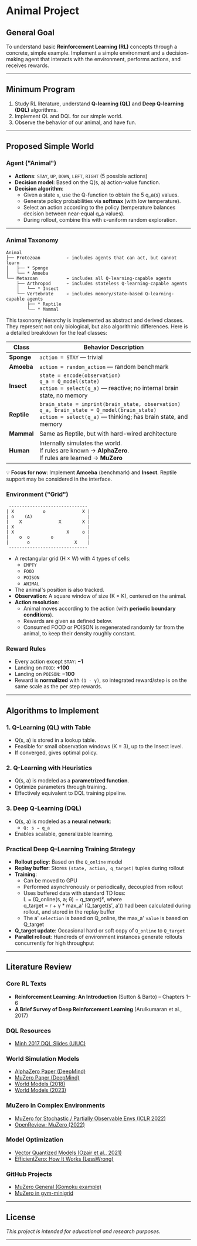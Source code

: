 # Animal Project

## General Goal
To understand basic **Reinforcement Learning (RL)** concepts through a concrete, simple example. 
Implement a simple environment and a decision-making agent that interacts with the environment, 
performs actions, and receives rewards.

---

## Minimum Program

1. Study RL literature, understand **Q-learning (QL)** and **Deep Q-learning (DQL)** algorithms.
2. Implement QL and DQL for our simple world.
3. Observe the behavior of our animal, and have fun.

---

## Proposed Simple World

### Agent ("Animal")

- **Actions**: `STAY`, `UP`, `DOWN`, `LEFT`, `RIGHT` (5 possible actions)
- **Decision model**: Based on the Q(s, a) action-value function.
- **Decision algorithm**:
  - Given a state `s`, use the Q-function to obtain the 5 q_a(s) values.
  - Generate policy probabilities via **softmax** (with low temperature).
  - Select an action according to the policy (temperature balances decision between near-equal q_a values).
  - During rollout, combine this with ε-uniform random exploration.

---

### Animal Taxonomy

```
Animal
├── Protozoan          ← includes agents that can act, but cannot learn
│   ├── * Sponge
│   └── * Amoeba
└── Metazoan           ← includes all Q-learning-capable agents
    ├── Arthropod      ← includes stateless Q-learning-capable agents
    │   └── * Insect
    └── Vertebrate     ← includes memory/state-based Q-learning-capable agents
        ├── * Reptile
        └── * Mammal
```

This taxonomy hierarchy is implemented as abstract and derived classes. They represent not only biological,
but also algorithmic differences. Here is a detailed breakdown for the leaf classes:

| Class       | Behavior Description                                                                                                                                              |
|-------------|-------------------------------------------------------------------------------------------------------------------------------------------------------------------|
| **Sponge**  | `action = STAY` — trivial                                                                                                                                         |
| **Amoeba**  | `action = random_action` — random benchmark                                                                                                                       |
| **Insect**  | `state = encode(observation)`<br/>`q_a = Q_model(state)`<br/>`action = select(q_a)` — reactive; no internal brain state, no memory                                |
| **Reptile** | `brain_state = imprint(brain_state, observation)`<br>`q_a, brain_state = Q_model(brain_state)`<br/>`action = select(q_a)` — thinking; has brain state, and memory |
| **Mammal**  | Same as Reptile, but with hard-wired architecture                                                                                                                 |
| **Human**   | Internally simulates the world.<br>If rules are known → **AlphaZero**.<br>If rules are learned → **MuZero**                                                       |

💡 **Focus for now**: Implement **Amoeba** (benchmark) and **Insect**. Reptile support may be considered in the interface.


### Environment ("Grid")

```
 ------------------------------
| X           o              X |
| o    (A)                     |
|    X              X        X |
| X                            |
| X                    X     o |
|    o  o        o             |
|       o                 X    |
 ------------------------------
```

- A rectangular grid (H × W) with 4 types of cells:
  - `EMPTY`
  - `FOOD`
  - `POISON`
  - `ANIMAL`
- The animal's position is also tracked.
- **Observation**: A square window of size (K × K), centered on the animal.
- **Action resolution**:
  - Animal moves according to the action (with **periodic boundary conditions**).
  - Rewards are given as defined below.
  - Consumed FOOD or POISON is regenerated randomly far from the animal, to keep their density roughly constant.

### Reward Rules

- Every action except `STAY`: **−1**
- Landing on `FOOD`: **+100**
- Landing on `POISON`: **−100**
- Reward is **normalized** with `(1 - γ)`, so integrated reward/step is on the same scale as the per step rewards.

---

## Algorithms to Implement

### 1. Q-Learning (QL) with Table

- Q(s, a) is stored in a lookup table.
- Feasible for small observation windows (K = 3), up to the Insect level.
- If converged, gives optimal policy.

### 2. Q-Learning with Heuristics

- Q(s, a) is modeled as a **parametrized function**.
- Optimize parameters through training.
- Effectively equivalent to DQL training pipeline.

### 3. Deep Q-Learning (DQL)

- Q(s, a) is modeled as a **neural network**:
  - `Q: s → q_a`
- Enables scalable, generalizable learning.

### Practical Deep Q-Learning Training Strategy

- **Rollout policy**: Based on the `Q_online` model
- **Replay buffer**: Stores `(state, action, q_target)` tuples during rollout
- **Training**:
  - Can be moved to GPU
  - Performed asynchronously or periodically, decoupled from rollout
  - Uses buffered data with standard TD loss:  
  L = (Q_online(s, a; θ) − q_target)², where  
  q_target = r + γ * max_a' (Q_target(s′, a′)) had been calculated during rollout, and stored in the replay buffer
  - The a' `selection` is based on Q_online, the max_a' `value` is based on Q_target
- **Q_target update**: Occasional hard or soft copy of `Q_online` to `Q_target`
- **Parallel rollout**: Hundreds of environment instances generate rollouts concurrently for high throughput

---

## Literature Review

### Core RL Texts

- **Reinforcement Learning: An Introduction** (Sutton & Barto) – Chapters 1–6
- **A Brief Survey of Deep Reinforcement Learning** (Arulkumaran et al., 2017)

### DQL Resources

- [Minh 2017 DQL Slides (UIUC)](https://courses.grainger.illinois.edu/cs546/sp2018/Slides/Apr05_Minh.pdf)

### World Simulation Models

- [AlphaZero Paper (DeepMind)](https://arxiv.org/abs/1712.01815)
- [MuZero Paper (DeepMind)](https://arxiv.org/abs/1911.08265)
- [World Models (2018)](https://arxiv.org/abs/1803.10122)
- [World Models (2023)](https://arxiv.org/abs/2301.04104)

### MuZero in Complex Environments

- [MuZero for Stochastic / Partially Observable Envs (ICLR 2022)](https://iclr.cc/virtual/2022/spotlight/6833?utm_source=chatgpt.com)
- [OpenReview: MuZero (2022)](https://openreview.net/pdf?id=X6D9bAHhBQ1)

### Model Optimization

- [Vector Quantized Models (Ozair et al., 2021)](https://proceedings.mlr.press/v139/ozair21a/ozair21a.pdf)
- [EfficientZero: How It Works (LessWrong)](https://www.lesswrong.com/posts/mRwJce3npmzbKfxws/efficientzero-how-it-works?utm_source=chatgpt.com#5__Conclusions)

### GitHub Projects

- [MuZero General (Gomoku example)](https://github.com/werner-duvaud/muzero-general/blob/master/games/gomoku.py)
- [MuZero in gym-minigrid](https://github.com/mit-acl/gym-minigrid)

---

## License

_This project is intended for educational and research purposes._

---
